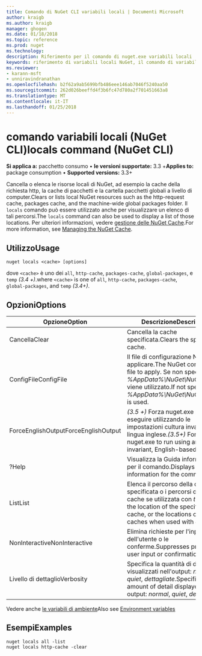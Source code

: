 ```yaml
---
title: Comando di NuGet CLI variabili locali | Documenti Microsoft
author: kraigb
ms.author: kraigb
manager: ghogen
ms.date: 01/18/2018
ms.topic: reference
ms.prod: nuget
ms.technology: 
description: Riferimento per il comando di nuget.exe variabili locali
keywords: riferimento di variabili locali NuGet, il comando di variabili locali
ms.reviewer:
- karann-msft
- unniravindranathan
ms.openlocfilehash: b2f62a9ab5699bfb486eee146ab7046f5240aa50
ms.sourcegitcommit: 262d026beeffd4f3b6fc47d780a2f701451663a8
ms.translationtype: MT
ms.contentlocale: it-IT
ms.lasthandoff: 01/25/2018
---
```

# <a name="locals-command-nuget-cli"></a><span data-ttu-id="c7e63-104">comando variabili locali (NuGet CLI)</span><span class="sxs-lookup"><span data-stu-id="c7e63-104">locals command (NuGet CLI)</span></span>

<span data-ttu-id="c7e63-105">**Si applica a:** pacchetto consumo &bullet; **le versioni supportate:** 3.3 +</span><span class="sxs-lookup"><span data-stu-id="c7e63-105">**Applies to:** package consumption &bullet; **Supported versions:** 3.3+</span></span>

<span data-ttu-id="c7e63-106">Cancella o elenca le risorse locali di NuGet, ad esempio la cache della richiesta http, la cache di pacchetti e la cartella pacchetti globali a livello di computer.</span><span class="sxs-lookup"><span data-stu-id="c7e63-106">Clears or lists local NuGet resources such as the http-request cache, packages cache, and the machine-wide global packages folder.</span></span> <span data-ttu-id="c7e63-107">Il `locals` comando può essere utilizzato anche per visualizzare un elenco di tali percorsi.</span><span class="sxs-lookup"><span data-stu-id="c7e63-107">The `locals` command can also be used to display a list of those locations.</span></span> <span data-ttu-id="c7e63-108">Per ulteriori informazioni, vedere [gestione delle NuGet Cache](../consume-packages/managing-the-nuget-cache.md).</span><span class="sxs-lookup"><span data-stu-id="c7e63-108">For more information, see [Managing the NuGet Cache](../consume-packages/managing-the-nuget-cache.md).</span></span>

## <a name="usage"></a><span data-ttu-id="c7e63-109">Utilizzo</span><span class="sxs-lookup"><span data-stu-id="c7e63-109">Usage</span></span>

```cli
nuget locals <cache> [options]
```

<span data-ttu-id="c7e63-110">dove `<cache>` è uno dei `all`, `http-cache`, `packages-cache`, `global-packages`, e `temp` *(3.4 +)*.</span><span class="sxs-lookup"><span data-stu-id="c7e63-110">where `<cache>` is one of `all`, `http-cache`, `packages-cache`, `global-packages`, and `temp` *(3.4+)*.</span></span>

## <a name="options"></a><span data-ttu-id="c7e63-111">Opzioni</span><span class="sxs-lookup"><span data-stu-id="c7e63-111">Options</span></span>

| <span data-ttu-id="c7e63-112">Opzione</span><span class="sxs-lookup"><span data-stu-id="c7e63-112">Option</span></span> | <span data-ttu-id="c7e63-113">Descrizione</span><span class="sxs-lookup"><span data-stu-id="c7e63-113">Description</span></span> |
| --- | --- |
| <span data-ttu-id="c7e63-114">Cancella</span><span class="sxs-lookup"><span data-stu-id="c7e63-114">Clear</span></span> | <span data-ttu-id="c7e63-115">Cancella la cache specificata.</span><span class="sxs-lookup"><span data-stu-id="c7e63-115">Clears the specified cache.</span></span> |
| <span data-ttu-id="c7e63-116">ConfigFile</span><span class="sxs-lookup"><span data-stu-id="c7e63-116">ConfigFile</span></span> | <span data-ttu-id="c7e63-117">Il file di configurazione NuGet da applicare.</span><span class="sxs-lookup"><span data-stu-id="c7e63-117">The NuGet configuration file to apply.</span></span> <span data-ttu-id="c7e63-118">Se non specificato, *%AppData%\NuGet\NuGet.Config* viene utilizzato.</span><span class="sxs-lookup"><span data-stu-id="c7e63-118">If not specified, *%AppData%\NuGet\NuGet.Config* is used.</span></span> |
| <span data-ttu-id="c7e63-119">ForceEnglishOutput</span><span class="sxs-lookup"><span data-stu-id="c7e63-119">ForceEnglishOutput</span></span> | <span data-ttu-id="c7e63-120">*(3.5 +)*  Forza nuget.exe per eseguire utilizzando le impostazioni cultura invariante, in lingua inglese.</span><span class="sxs-lookup"><span data-stu-id="c7e63-120">*(3.5+)* Forces nuget.exe to run using an invariant, English-based culture.</span></span> |
| <span data-ttu-id="c7e63-121">?</span><span class="sxs-lookup"><span data-stu-id="c7e63-121">Help</span></span> | <span data-ttu-id="c7e63-122">Visualizza la Guida informazioni per il comando.</span><span class="sxs-lookup"><span data-stu-id="c7e63-122">Displays help information for the command.</span></span> |
| <span data-ttu-id="c7e63-123">List</span><span class="sxs-lookup"><span data-stu-id="c7e63-123">List</span></span> | <span data-ttu-id="c7e63-124">Elenca il percorso della cache specificata o i percorsi di tutte le cache se utilizzata con *tutti*.</span><span class="sxs-lookup"><span data-stu-id="c7e63-124">Lists the location of the specified cache, or the locations of all caches when used with *all*.</span></span> |
| <span data-ttu-id="c7e63-125">NonInteractive</span><span class="sxs-lookup"><span data-stu-id="c7e63-125">NonInteractive</span></span> | <span data-ttu-id="c7e63-126">Elimina richieste per l'input dell'utente o le conferme.</span><span class="sxs-lookup"><span data-stu-id="c7e63-126">Suppresses prompts for user input or confirmations.</span></span> |
| <span data-ttu-id="c7e63-127">Livello di dettaglio</span><span class="sxs-lookup"><span data-stu-id="c7e63-127">Verbosity</span></span> | <span data-ttu-id="c7e63-128">Specifica la quantità di dettagli visualizzati nell'output: *normale*, *quiet*, *dettagliate*.</span><span class="sxs-lookup"><span data-stu-id="c7e63-128">Specifies the amount of detail displayed in the output: *normal*, *quiet*, *detailed*.</span></span> |

<span data-ttu-id="c7e63-129">Vedere anche [le variabili di ambiente](cli-ref-environment-variables.md)</span><span class="sxs-lookup"><span data-stu-id="c7e63-129">Also see [Environment variables](cli-ref-environment-variables.md)</span></span>

## <a name="examples"></a><span data-ttu-id="c7e63-130">Esempi</span><span class="sxs-lookup"><span data-stu-id="c7e63-130">Examples</span></span>

```cli
nuget locals all -list
nuget locals http-cache -clear
```

